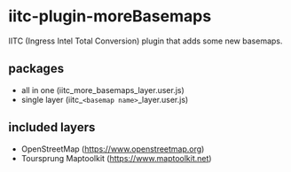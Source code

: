 # iitc-plugin-moreBasemaps
IITC (Ingress Intel Total Conversion) plugin that adds some new basemaps.

## packages
* all in one (iitc_more_basemaps_layer.user.js)
* single layer (iitc_`<basemap name>`_layer.user.js)

## included layers
* OpenStreetMap (https://www.openstreetmap.org)
* Toursprung Maptoolkit (https://www.maptoolkit.net)
